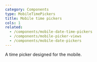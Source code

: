```yaml
---
category: Components
type: MobileTimePickers
title: Mobile time pickers
cols: 1
related:
  - /components/mobile-date-time-pickers
  - /components/mobile-picker-views
  - /components/mobile-date-pickers
---
```



A time picker designed for the mobile.